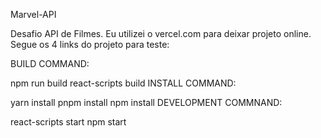 Marvel-API

Desafio API de Filmes. Eu utilizei o vercel.com para deixar projeto online. Segue os 4 links do projeto para teste: 

BUILD COMMAND:

npm run build
react-scripts build
INSTALL COMMAND:

yarn install
pnpm install
npm install
DEVELOPMENT COMMNAND:

react-scripts start
npm start